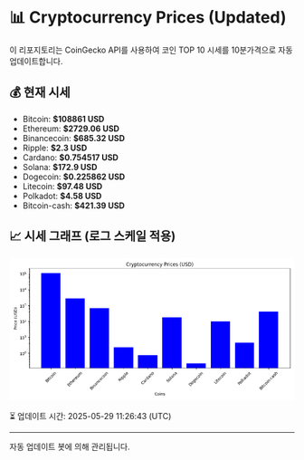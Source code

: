 
# 📊 Cryptocurrency Prices (Updated)

이 리포지토리는 CoinGecko API를 사용하여 코인 TOP 10 시세를 10분가격으로 자동 업데이트합니다.

## 💰 현재 시세
- Bitcoin: **$108861 USD**
- Ethereum: **$2729.06 USD**
- Binancecoin: **$685.32 USD**
- Ripple: **$2.3 USD**
- Cardano: **$0.754517 USD**
- Solana: **$172.9 USD**
- Dogecoin: **$0.225862 USD**
- Litecoin: **$97.48 USD**
- Polkadot: **$4.58 USD**
- Bitcoin-cash: **$421.39 USD**

## 📈 시세 그래프 (로그 스케일 적용)
![Crypto Prices](crypto_prices.png)

⏳ 업데이트 시간: 2025-05-29 11:26:43 (UTC)

---
자동 업데이트 봇에 의해 관리됩니다.

